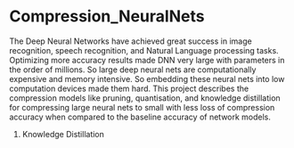 # Compression_NeuralNets
The Deep Neural Networks have achieved great success in image recognition, speech recognition, and  Natural Language processing tasks. Optimizing more accuracy results made DNN very large with parameters in the order of millions. So large deep neural nets are computationally expensive and memory intensive. So embedding these neural nets into low computation devices made them hard. This project describes the compression models like pruning, quantisation, and knowledge distillation for compressing large neural nets to small with less loss of compression accuracy when compared to the baseline accuracy of network models. 



1. Knowledge Distillation

